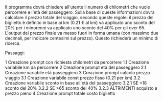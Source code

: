 Il programma dovrà chiedere all'utente il numero di chilometri che vuole percorrere e l'età del passeggero.
Sulla base di queste informazioni dovrà calcolare il prezzo totale del viaggio, secondo queste regole:
il prezzo del biglietto è definito in base ai km (0.21 € al km)
va applicato uno sconto del 20% per i minorenni
va applicato uno sconto del 40% per gli over 65.
L'output del prezzo finale va messo fuori in forma umana (con massimo due decimali, per indicare centesimi sul prezzo). Questo richiederà un minimo di ricerca.

Passaggi: 

1 Creazione prompt con richiesta chilometri da percorrere
    1.1 Creazione variabile km da percorrere 
2 Creazione prompt età del passeggero 
    2.1 Creazione variabile età passeggiero
3 Creazione prompt calcolo prezzo viaggio
    3.1 Creazione variabile const prezzo fisso (0.21 per km)
    3.2 Creazione variabile sconto in base all'età del passeggiero
        3.2.1 SE <18 sconto del 20%
        3.2.2 SE >65 sconto del 40% 
        3.2.3 ALTRIMENTI acquisto a prezzo pieno
4 Creazione prompt totale costo biglietto 